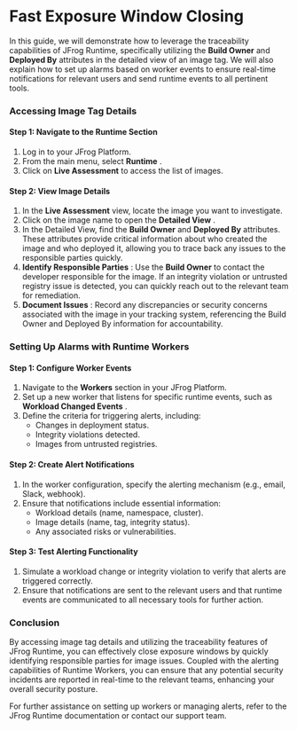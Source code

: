 # Fast Exposure Window Closing

In this guide, we will demonstrate how to leverage the traceability capabilities of JFrog Runtime, specifically utilizing the **Build Owner** and **Deployed By** attributes in the detailed view of an image tag. We will also explain how to set up alarms based on worker events to ensure real-time notifications for relevant users and send runtime events to all pertinent tools.

### Accessing Image Tag Details

#### Step 1: Navigate to the Runtime Section

1. Log in to your JFrog Platform.
2. From the main menu, select **Runtime** .
3. Click on **Live Assessment** to access the list of images.

#### Step 2: View Image Details

1. In the **Live Assessment** view, locate the image you want to investigate.
2. Click on the image name to open the **Detailed View** .
3. In the Detailed View, find the **Build Owner** and **Deployed By** attributes. These attributes provide critical information about who created the image and who deployed it, allowing you to trace back any issues to the responsible parties quickly.
4. **Identify Responsible Parties** : Use the **Build Owner** to contact the developer responsible for the image. If an integrity violation or untrusted registry issue is detected, you can quickly reach out to the relevant team for remediation.
5. **Document Issues** : Record any discrepancies or security concerns associated with the image in your tracking system, referencing the Build Owner and Deployed By information for accountability.

### Setting Up Alarms with Runtime Workers

#### Step 1: Configure Worker Events

1. Navigate to the **Workers** section in your JFrog Platform.
2. Set up a new worker that listens for specific runtime events, such as **Workload Changed Events** .
3. Define the criteria for triggering alerts, including:
   * Changes in deployment status.
   * Integrity violations detected.
   * Images from untrusted registries.

#### Step 2: Create Alert Notifications

1. In the worker configuration, specify the alerting mechanism (e.g., email, Slack, webhook).
2. Ensure that notifications include essential information:
   * Workload details (name, namespace, cluster).
   * Image details (name, tag, integrity status).
   * Any associated risks or vulnerabilities.

#### Step 3: Test Alerting Functionality

1. Simulate a workload change or integrity violation to verify that alerts are triggered correctly.
2. Ensure that notifications are sent to the relevant users and that runtime events are communicated to all necessary tools for further action.

### Conclusion

By accessing image tag details and utilizing the traceability features of JFrog Runtime, you can effectively close exposure windows by quickly identifying responsible parties for image issues. Coupled with the alerting capabilities of Runtime Workers, you can ensure that any potential security incidents are reported in real-time to the relevant teams, enhancing your overall security posture.

For further assistance on setting up workers or managing alerts, refer to the JFrog Runtime documentation or contact our support team.

